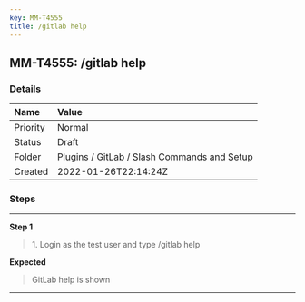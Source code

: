```yaml
---
key: MM-T4555
title: /gitlab help
---
```


## MM-T4555: /gitlab help

### Details

| Name     | Value                                       |
| :------- | :------------------------------------------ |
| Priority | Normal                                      |
| Status   | Draft                                       |
| Folder   | Plugins / GitLab / Slash Commands and Setup |
| Created  | 2022-01-26T22:14:24Z                        |

### Steps

<hr/>

**Step 1**

> <article>1. Login as the test user and type /gitlab help</article>

**Expected**

> <article>GitLab help is shown</article>

<hr/>
